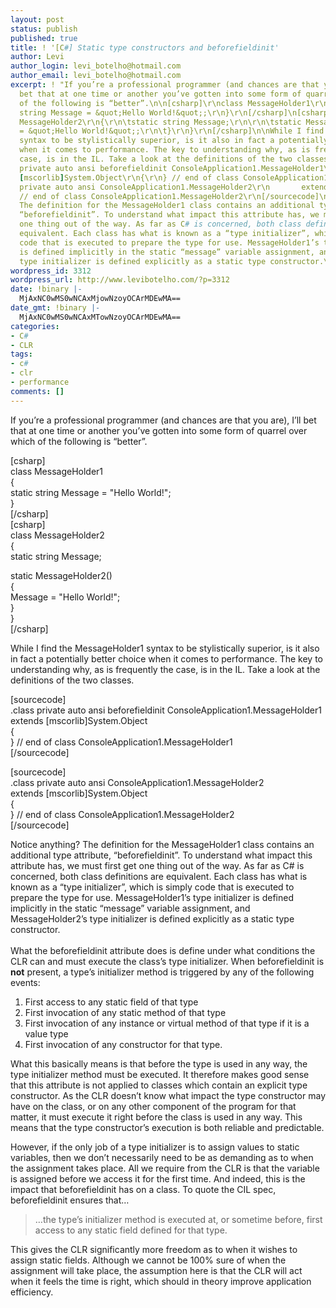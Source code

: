 ```yaml
---
layout: post
status: publish
published: true
title: ! '[C#] Static type constructors and beforefieldinit'
author: Levi
author_login: levi_botelho@hotmail.com
author_email: levi_botelho@hotmail.com
excerpt: ! "If you’re a professional programmer (and chances are that you are), I’ll
  bet that at one time or another you’ve gotten into some form of quarrel over which
  of the following is “better”.\n\n[csharp]\r\nclass MessageHolder1\r\n{\r\n\tstatic
  string Message = &quot;Hello World!&quot;;\r\n}\r\n[/csharp]\n[csharp]\r\nclass
  MessageHolder2\r\n{\r\n\tstatic string Message;\r\n\r\n\tstatic MessageHolder2()\r\n\t{\r\n\t\tMessage
  = &quot;Hello World!&quot;;\r\n\t}\r\n}\r\n[/csharp]\n\nWhile I find the MessageHolder1
  syntax to be stylistically superior, is it also in fact a potentially better choice
  when it comes to performance. The key to understanding why, as is frequently the
  case, is in the IL. Take a look at the definitions of the two classes.\n\n[sourcecode]\r\n.class
  private auto ansi beforefieldinit ConsoleApplication1.MessageHolder1\r\n       extends
  [mscorlib]System.Object\r\n{\r\n} // end of class ConsoleApplication1.MessageHolder1\r\n[/sourcecode]\n\n[sourcecode]\r\n.class
  private auto ansi ConsoleApplication1.MessageHolder2\r\n       extends [mscorlib]System.Object\r\n{\r\n}
  // end of class ConsoleApplication1.MessageHolder2\r\n[/sourcecode]\n\nNotice anything?
  The definition for the MessageHolder1 class contains an additional type attribute,
  “beforefieldinit”. To understand what impact this attribute has, we must first get
  one thing out of the way. As far as C# is concerned, both class definitions are
  equivalent. Each class has what is known as a “type initializer”, which is simply
  code that is executed to prepare the type for use. MessageHolder1’s type initializer
  is defined implicitly in the static “message” variable assignment, and MessageHolder2’s
  type initializer is defined explicitly as a static type constructor.\n"
wordpress_id: 3312
wordpress_url: http://www.levibotelho.com/?p=3312
date: !binary |-
  MjAxNC0wMS0wNCAxMjowNzoyOCArMDEwMA==
date_gmt: !binary |-
  MjAxNC0wMS0wNCAxMTowNzoyOCArMDEwMA==
categories:
- C#
- CLR
tags:
- c#
- clr
- performance
comments: []
---
```

<p>If you’re a professional programmer (and chances are that you are), I’ll bet that at one time or another you’ve gotten into some form of quarrel over which of the following is “better”.</p>
<p>[csharp]<br />
class MessageHolder1<br />
{<br />
	static string Message = &quot;Hello World!&quot;;<br />
}<br />
[/csharp]<br />
[csharp]<br />
class MessageHolder2<br />
{<br />
	static string Message;</p>
<p>	static MessageHolder2()<br />
	{<br />
		Message = &quot;Hello World!&quot;;<br />
	}<br />
}<br />
[/csharp]</p>
<p>While I find the MessageHolder1 syntax to be stylistically superior, is it also in fact a potentially better choice when it comes to performance. The key to understanding why, as is frequently the case, is in the IL. Take a look at the definitions of the two classes.</p>
<p>[sourcecode]<br />
.class private auto ansi beforefieldinit ConsoleApplication1.MessageHolder1<br />
       extends [mscorlib]System.Object<br />
{<br />
} // end of class ConsoleApplication1.MessageHolder1<br />
[/sourcecode]</p>
<p>[sourcecode]<br />
.class private auto ansi ConsoleApplication1.MessageHolder2<br />
       extends [mscorlib]System.Object<br />
{<br />
} // end of class ConsoleApplication1.MessageHolder2<br />
[/sourcecode]</p>
<p>Notice anything? The definition for the MessageHolder1 class contains an additional type attribute, “beforefieldinit”. To understand what impact this attribute has, we must first get one thing out of the way. As far as C# is concerned, both class definitions are equivalent. Each class has what is known as a “type initializer”, which is simply code that is executed to prepare the type for use. MessageHolder1’s type initializer is defined implicitly in the static “message” variable assignment, and MessageHolder2’s type initializer is defined explicitly as a static type constructor.<br />
<a id="more"></a><a id="more-3312"></a><br />
What the beforefieldinit attribute does is define under what conditions the CLR can and must execute the class’s type initializer. When beforefieldinit is <strong>not</strong> present, a type’s initializer method is triggered by any of the following events:</p>
<ol>
<li>First access to any static field of that type</li>
<li>First invocation of any static method of that type</li>
<li>First invocation of any instance or virtual method of that type if it is a value type</li>
<li>First invocation of any constructor for that type.</li>
</ol>
<p>What this basically means is that before the type is used in any way, the type initializer method must be executed. It therefore makes good sense that this attribute is not applied to classes which contain an explicit type constructor. As the CLR doesn’t know what impact the type constructor may have on the class, or on any other component of the program for that matter, it must execute it right before the class is used in any way. This means that the type constructor’s execution is both reliable and predictable.</p>
<p>However, if the only job of a type initializer is to assign values to static variables, then we don’t necessarily need to be as demanding as to when the assignment takes place. All we require from the CLR is that the variable is assigned before we access it for the first time. And indeed, this is the impact that beforefieldinit has on a class. To quote the CIL spec, beforefieldinit ensures that…</p>
<blockquote><p>
  …the type’s initializer method is executed at, or sometime before, first access to any static field defined for that type.
</p></blockquote>
<p>This gives the CLR significantly more freedom as to when it wishes to assign static fields. Although we cannot be 100% sure of when the assignment will take place, the assumption here is that the CLR will act when it feels the time is right, which should in theory improve application efficiency.</p>
